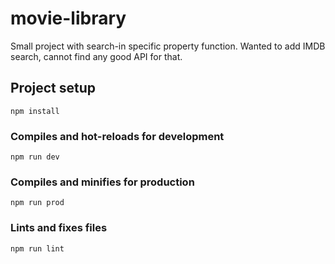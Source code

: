 # movie-library

Small project with search-in specific property function. Wanted to add IMDB search, cannot find any good API for that.


## Project setup
```
npm install
```

### Compiles and hot-reloads for development
```
npm run dev
```

### Compiles and minifies for production
```
npm run prod
```

### Lints and fixes files
```
npm run lint
```

